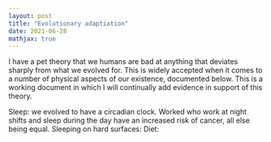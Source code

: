 ```yaml
---
layout: post
title: "Evolutionary adaptiation"
date: 2021-06-28
mathjax: true
---
```


I have a pet theory that we humans are bad at anything that deviates sharply from what we evolved for. This is widely accepted when it comes to a number of physical aspects of our existence, documented below. This is a working document in which I will continually add evidence in support of this theory. 

Sleep: we evolved to have a circadian clock. Worked who work at night shifts and sleep during the day have an increased risk of cancer, all else being equal. 
Sleeping on hard surfaces: 
Diet: 
